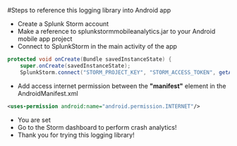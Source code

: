 #Steps to reference this logging library into Android app
- Create a Splunk Storm account
- Make a reference to splunkstormmobileanalytics.jar to your Android mobile app project
- Connect to SplunkStorm in the main activity of the app

```java
protected void onCreate(Bundle savedInstanceState) {
    super.onCreate(savedInstanceState);
    SplunkStorm.connect("STORM_PROJECT_KEY", "STORM_ACCESS_TOKEN", getApplicationContext());
```

- Add access internet permission between the **"manifest"** element in the AndroidManifest.xml

```xml
<uses-permission android:name="android.permission.INTERNET"/>
```

- You are set
- Go to the Storm dashboard to perform crash analytics!
- Thank you for trying this logging library!
